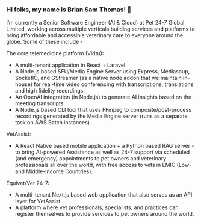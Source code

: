### Hi folks, my name is Brian Sam Thomas! 👋

I’m currently a Senior Software Engineer (AI & Cloud) at Pet 24-7 Global Limited, working across multiple verticals building services and platforms to bring affordable and accessible veterinary care to everyone around the globe. Some of these include -

The core telemedicine platform (Vidtu):
- A multi-tenant application in React + Laravel.
- A Node.js based SFU/Media Engine Server using Express, Mediasoup, SocketIO, and GStreamer (as a native node addon that we maintain in-house) for real-time video conferencing with transcriptions, translations and high fidelity recordings.
- An OpenAI integration (in Node.js) to generate AI insights based on the meeting transcripts.
- A Node.js based CLI tool that uses FFmpeg to composite/post-process recordings generated by the Media Engine server (runs as a separate task on AWS Batch instances).

VetAssist:
- A React Native based mobile application + a Python based RAG server - to bring AI-powered Assistance as well as 24-7 support via scheduled (and emergency) appointments to pet owners and veterinary professionals all over the world, with free access to vets in LMIC (Low- and Middle-Income Countries).

Equivet/Vet 24-7:
- A multi-tenant Next.js based web application that also serves as an API layer for VetAssist.
- A platform where vet professionals, specialists, and practices can register themselves to provide services to pet owners around the world.

<!--
**BRAiNCHiLD95/BRAiNCHiLD95** is a ✨ _special_ ✨ repository because its `README.md` (this file) appears on your GitHub profile.
-->
